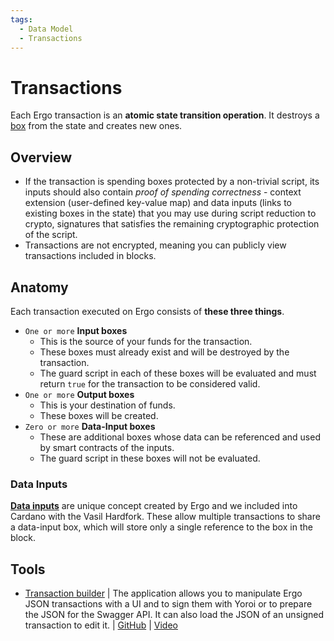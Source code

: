 ```yaml
---
tags:
  - Data Model
  - Transactions
---
```

# Transactions



Each Ergo transaction is an **atomic state transition operation**. It destroys a [box](box.md) from the state and creates new ones. 


## Overview

- If the transaction is spending boxes protected by a non-trivial script, its inputs should also contain *proof of spending correctness* - context extension (user-defined key-value map) and data inputs (links to existing boxes in the state) that you may use during script reduction to crypto, signatures that satisfies the remaining cryptographic protection of the script. 
- Transactions are not encrypted, meaning you can publicly view transactions included in blocks.


## Anatomy

Each transaction executed on Ergo consists of **these three things**. 

- `One or more` **Input boxes** 
    -  This is the source of your funds for the transaction. 
    -  These boxes must already exist and will be destroyed by the transaction.  
    -  The guard script in each of these boxes will be evaluated and must return `true` for the transaction to be considered valid.
- `One or more` **Output boxes**  
    -  This is your destination of funds. 
    -  These boxes will be created.
-  `Zero or more` **Data-Input boxes**  
    -  These are additional boxes whose data can be referenced and used by smart contracts of the inputs. 
    -  The guard script in these boxes will not be evaluated.

### Data Inputs

[**Data inputs**](read-only-inputs.md) are unique concept created by Ergo and we included into Cardano with the Vasil Hardfork. These allow multiple transactions to share a data-input box, which will store only a single reference to the box in the block. 



## Tools

- [Transaction builder](https://transaction-builder.ergo.ga/) |  The application allows you to manipulate Ergo JSON transactions with a UI and to sign them with Yoroi or to prepare the JSON for the Swagger API. It can also load the JSON of an unsigned transaction to edit it.  | [GitHub](https://github.com/ThierryM1212/transaction-builder/)  | [Video](https://youtu.be/0VhfY7osT2k)